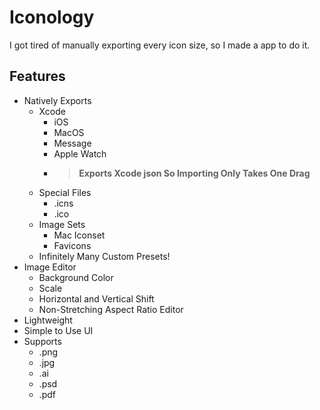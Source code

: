 # Iconology

I got tired of manually exporting every icon size, so I made a app to do it.

## Features

- Natively Exports
  - Xcode
    - iOS
    - MacOS
    - Message
    - Apple Watch
    - > **Exports Xcode json So Importing Only Takes One Drag**
  - Special Files
    - .icns
    - .ico
  - Image Sets
    - Mac Iconset
    - Favicons
  - Infinitely Many Custom Presets!
- Image Editor
  - Background Color
  - Scale
  - Horizontal and Vertical Shift
  - Non-Stretching Aspect Ratio Editor
- Lightweight
- Simple to Use UI
- Supports
  - .png
  - .jpg
  - .ai
  - .psd
  - .pdf
